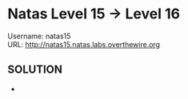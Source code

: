 # Natas Level 15 → Level 16

Username: natas15 <br>
URL:      http://natas15.natas.labs.overthewire.org


## SOLUTION

- 
